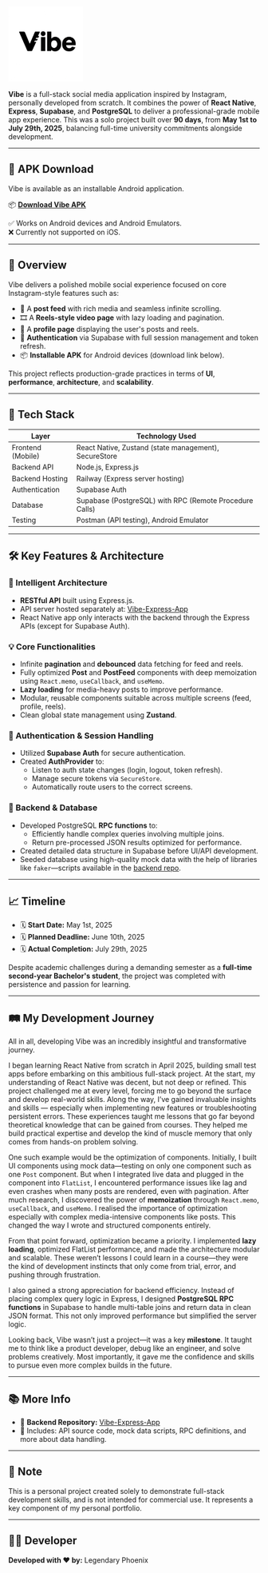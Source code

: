 <p align="left">
  <img src="assets/images/vibe.png" alt="Vibe Logo" width="150"/>
</p>

**Vibe** is a full-stack social media application inspired by Instagram, personally developed from scratch. It combines the power of **React Native**, **Express**, **Supabase**, and **PostgreSQL** to deliver a professional-grade mobile app experience. This was a solo project built over **90 days**, from **May 1st to July 29th, 2025**, balancing full-time university commitments alongside development.

---

## 📱 APK Download

Vibe is available as an installable Android application.

📦 [**Download Vibe APK**](https://github.com/Legendary-Phoenix/Vibe/releases/download/v1.0.0/Vibe.v.1.0.0.apk)

✅ Works on Android devices and Android Emulators.  
❌ Currently not supported on iOS.

---

## 🚀 Overview

Vibe delivers a polished mobile social experience focused on core Instagram-style features such as:

- 📸 A **post feed** with rich media and seamless infinite scrolling.
- 🎞️ A **Reels-style video page** with lazy loading and pagination.
- 👤 A **profile page** displaying the user's posts and reels.
- 🔐 **Authentication** via Supabase with full session management and token refresh.
- 📦 **Installable APK** for Android devices (download link below).

This project reflects production-grade practices in terms of **UI**, **performance**, **architecture**, and **scalability**.

---

## 📂 Tech Stack

| Layer             | Technology Used                                         |
| ----------------- | ------------------------------------------------------- |
| Frontend (Mobile) | React Native, Zustand (state management), SecureStore   |
| Backend API       | Node.js, Express.js                                     |
| Backend Hosting   | Railway (Express server hosting)                        |
| Authentication    | Supabase Auth                                           |
| Database          | Supabase (PostgreSQL) with RPC (Remote Procedure Calls) |
| Testing           | Postman (API testing), Android Emulator                 |

---

## 🛠️ Key Features & Architecture

### 🧠 Intelligent Architecture

- **RESTful API** built using Express.js.
- API server hosted separately at: [Vibe-Express-App](https://github.com/Legendary-Phoenix/Vibe-Express-App)
- React Native app only interacts with the backend through the Express APIs (except for Supabase Auth).

### 💡 Core Functionalities

- Infinite **pagination** and **debounced** data fetching for feed and reels.
- Fully optimized **Post** and **PostFeed** components with deep memoization using `React.memo`, `useCallback`, and `useMemo`.
- **Lazy loading** for media-heavy posts to improve performance.
- Modular, reusable components suitable across multiple screens (feed, profile, reels).
- Clean global state management using **Zustand**.

### 🔐 Authentication & Session Handling

- Utilized **Supabase Auth** for secure authentication.
- Created **AuthProvider** to:
  - Listen to auth state changes (login, logout, token refresh).
  - Manage secure tokens via `SecureStore`.
  - Automatically route users to the correct screens.

### 🧩 Backend & Database

- Developed PostgreSQL **RPC functions** to:
  - Efficiently handle complex queries involving multiple joins.
  - Return pre-processed JSON results optimized for performance.
- Created detailed data structure in Supabase before UI/API development.
- Seeded database using high-quality mock data with the help of libraries like `faker`—scripts available in the [backend repo](https://github.com/Legendary-Phoenix/Vibe-Express-App).

---

## 📈 Timeline

- 🗓️ **Start Date:** May 1st, 2025
- 🗓️ **Planned Deadline:** June 10th, 2025
- 🗓️ **Actual Completion:** July 29th, 2025

Despite academic challenges during a demanding semester as a **full-time second-year Bachelor's student**, the project was completed with persistence and passion for learning.

---

## 🛤️ My Development Journey

All in all, developing Vibe was an incredibly insightful and transformative journey.

I began learning React Native from scratch in April 2025, building small test apps before embarking on this ambitious full-stack project. At the start, my understanding of React Native was decent, but not deep or refined. This project challenged me at every level, forcing me to go beyond the surface and develop real-world skills. Along the way, I’ve gained invaluable insights and skills — especially when implementing new features or troubleshooting persistent errors. These experiences taught me lessons that go far beyond theoretical knowledge that can be gained from courses. They helped me build practical expertise and develop the kind of muscle memory that only comes from hands-on problem solving.

One such example would be the optimization of components. Initially, I built UI components using mock data—testing on only one component such as one `Post` component. But when I integrated live data and plugged in the component into `FlatList`, I encountered performance issues like lag and even crashes when many posts are rendered, even with pagination. After much research, I discovered the power of **memoization** through `React.memo`, `useCallback`, and `useMemo`. I realised the importance of optimization especially with complex media-intensive components like posts. This changed the way I wrote and structured components entirely.

From that point forward, optimization became a priority. I implemented **lazy loading**, optimized FlatList performance, and made the architecture modular and scalable. These weren’t lessons I could learn in a course—they were the kind of development instincts that only come from trial, error, and pushing through frustration.

I also gained a strong appreciation for backend efficiency. Instead of placing complex query logic in Express, I designed **PostgreSQL RPC functions** in Supabase to handle multi-table joins and return data in clean JSON format. This not only improved performance but simplified the server logic.

Looking back, Vibe wasn’t just a project—it was a key **milestone**. It taught me to think like a product developer, debug like an engineer, and solve problems creatively. Most importantly, it gave me the confidence and skills to pursue even more complex builds in the future.

---

## 📚 More Info

- 🔗 **Backend Repository:** [Vibe-Express-App](https://github.com/Legendary-Phoenix/Vibe-Express-App)
- 📂 Includes: API source code, mock data scripts, RPC definitions, and more about data handling.

---

## 📌 Note

This is a personal project created solely to demonstrate full-stack development skills, and is not intended for commercial use. It represents a key component of my personal portfolio.

---

## 🧑‍💻 Developer

**Developed with ❤️ by:** Legendary Phoenix
